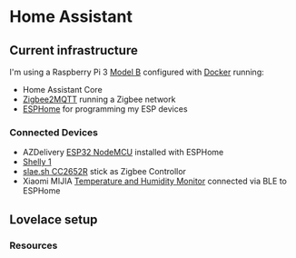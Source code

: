 # Home Assistant

## Current infrastructure

I'm using a Raspberry Pi 3 [Model B](https://www.raspberrypi.org/products/raspberry-pi-3-model-b/) configured with [Docker](https://www.docker.com/) running:
* Home Assistant Core 
* [Zigbee2MQTT](https://www.zigbee2mqtt.io/) running a Zigbee network
* [ESPHome](https://esphome.io/) for programming my ESP devices

### Connected Devices

* AZDelivery [ESP32 NodeMCU](https://www.az-delivery.de/nl/products/esp32-developmentboard) installed with ESPHome
* [Shelly 1](https://shelly.cloud/products/shelly-1-smart-home-automation-relay/)
* [slae.sh CC2652R](https://slae.sh/projects/cc2652/) stick as Zigbee Controllor
* Xiaomi MIJIA [Temperature and Humidity Monitor](https://www.google.com/search?q=MIJIA+Temperature+and+Humidity+Monitor+2) connected via BLE to ESPHome

## Lovelace setup

### Resources
